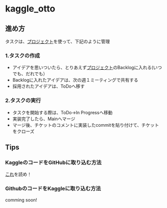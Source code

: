 # kaggle_otto

## 進め方
タスクは、[プロジェクト](https://github.com/users/coffeemountain/projects/5/views/1?layout=board)を使って、下記のように管理

### 1.タスクの作成
- アイデアを思いついたら、とりあえず[プロジェクト](https://github.com/users/coffeemountain/projects/5/views/1?layout=board)のBacklogに入れる(いつでも、だれでも）
- Backlogに入れたアイデアは、次の週１ミーティングで共有する
- 採用されたアイデアは、ToDoへ移す

### 2.タスクの実行
- タスクを開始する際は、ToDo→In Progressへ移動
- 実装完了したら、Mainへマージ
- マージ後、チケットのコメントに実装したcommitを貼り付けて、チケットをクローズ


## Tips
### KaggleのコードをGitHubに取り込む方法
[これ](https://www.kaggle.com/product-feedback/295170)を読め！

### GithubのコードをKaggleに取り込む方法
comming soon!
